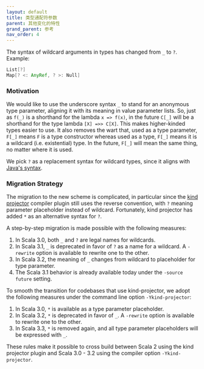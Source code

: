 ```yaml
---
layout: default
title: 类型通配符参数
parent: 其他变化的特性
grand_parent: 参考
nav_order: 4
---
```


The syntax of wildcard arguments in types has changed from `_` to `?`. Example:
```scala
List[?]
Map[? <: AnyRef, ? >: Null]
```

### Motivation

We would like to use the underscore syntax `_` to stand for an anonymous type parameter, aligning it with its meaning in
value parameter lists. So, just as `f(_)` is a shorthand for the lambda `x => f(x)`, in the future `C[_]` will be a shorthand
for the type lambda `[X] =>> C[X]`. This makes higher-kinded types easier to use. It also removes the wart that, used as a type
parameter, `F[_]` means `F` is a type constructor whereas used as a type, `F[_]` means it is a wildcard (i.e. existential) type.
In the future, `F[_]` will mean the same thing, no matter where it is used.

We pick `?` as a replacement syntax for wildcard types, since it aligns with
[Java's syntax](https://docs.oracle.com/javase/tutorial/java/generics/wildcardGuidelines.html).

### Migration Strategy

The migration to the new scheme is complicated, in particular since the [kind projector](https://github.com/typelevel/kind-projector)
compiler plugin still uses the reverse convention, with `?` meaning parameter placeholder instead of wildcard. Fortunately, kind projector has added `*` as an alternative syntax for `?`.

A step-by-step migration is made possible with the following measures:

 1. In Scala 3.0, both `_` and `?` are legal names for wildcards.
 2. In Scala 3.1, `_` is deprecated in favor of `?` as a name for a wildcard. A `-rewrite` option is
    available to rewrite one to the other.
 3. In Scala 3.2, the meaning of `_` changes from wildcard to placeholder for type parameter.
 4. The Scala 3.1 behavior is already available today under the `-source future` setting.

To smooth the transition for codebases that use kind-projector, we adopt the following measures under the command line
option `-Ykind-projector`:

 1. In Scala 3.0, `*` is available as a type parameter placeholder.
 2. In Scala 3.2, `*` is deprecated in favor of `_`. A `-rewrite` option is
    available to rewrite one to the other.
 3. In Scala 3.3, `*` is removed again, and all type parameter placeholders will be expressed with `_`.

These rules make it possible to cross build between Scala 2 using the kind projector plugin and Scala 3.0 - 3.2 using the compiler option `-Ykind-projector`.
